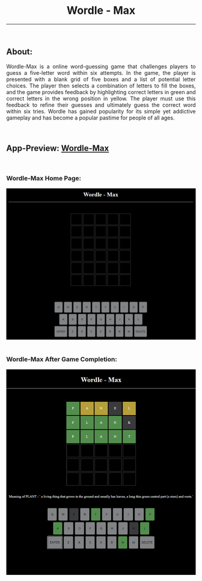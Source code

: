 
<h1 align='center' > Wordle - Max </h1>
<hr>
<br>

## About:
<p>
Wordle-Max is a online word-guessing game that challenges players to guess a five-letter word within six attempts. In the game, the player is presented with a blank grid of five boxes and a list of potential letter choices. The player then selects a combination of letters to fill the boxes, and the game provides feedback by highlighting correct letters in green and correct letters in the wrong position in yellow. The player must use this feedback to refine their guesses and ultimately guess the correct word within six tries. Wordle has gained popularity for its simple yet addictive gameplay and has become a popular pastime for people of all ages.
</p>
<br>

## App-Preview:   [Wordle-Max](https://karthikshetty27.github.io/Wordle-Max/)
<br>

### Wordle-Max Home Page:
![Wordle-Max Home Page](Images/Wordle-Max%20Home%20Page.png)
<br><br>

### Wordle-Max After Game Completion: 
![Wordle-Max After Game Completion](Images/Wordle-Max%20After%20Game%20Completion.png)



<!-- CSS for the README file -->
<style>
  h1 {
    border-bottom: none;
  }
  p{
    text-align: justify;
  }
</style>
